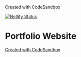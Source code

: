 Created with CodeSandbox

[![Netlify Status](https://api.netlify.com/api/v1/badges/504adf49-100a-40e1-8dc4-bfa22b907d8b/deploy-status)](https://app.netlify.com/sites/shoowack/deploys)

# Portfolio Website

[Created with CodeSandbox](https://codesandbox.io/s/portfolio-website-c5ylz)
